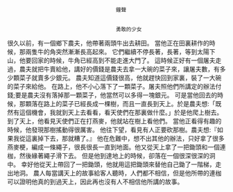 
    	
									   
									   鐘聲
									   
									   
									   勇敢的少女
									   
									







很久以前，有一個鄉下農夫，他帶著兩頭牛出去耕田。
當他正在田裏耕作的時候，那兩隻牛的角突然漸漸長高起來。
它們繼續不停長著，長著，等到太陽下山，他要回家的時候，牛角已經高到不能走進大門了。
這時候正好有一個屠夫走過，農夫就把牛賣給他，講好的價錢是農夫去拿一大碗的菜子來，讓屠夫數，有多少顆菜子就賣多少銀元。
農夫知道這價錢很高，他就趕快回到家裏，裝了一大碗的菜子來給他。
在路上，他不小心落下了一顆菜子。屠夫照他們所講定的辦法付錢;要是農夫沒有落掉那一顆菜子，他當然可以多得一塊銀元。
可是當他回去的時候，那顆落在路上的菜子已經長成一棵樹，而且一直長到天上。於是農夫想:「既然有這個機會，我就到天上去看看，看天使們在那裏做什麼。」於是他爬上樹去。
到了天上，他看見天使們正在打燕麥，他就站在樹上看他們。
當他正看得有趣的時候，他發現那樹搖動得很厲害。
他往下望，看見有人正要砍那樹。農夫想:『如果我從這裏掉下去，那就糟了。』
他在危難中，想不出其他的辦法，只好拿了很多燕麥梗，編成一條繩子，很長很長一直到地面。他又從天上拿了一把鋤頭和一個連枷，然後緣著繩子滑下去。
但是他到達地上的時候，卻落在一個很深很深的洞中。
幸好他從天上帶回了一把鋤頭，他就用這把鋤頭來替他自己鋤了一階梯，走出地洞。
農人每當講天上的故事給客人聽時，人們都不相信，但是他所帶的連枷可以證明他真的到過天上，因此再也沒有人不相信他所講的故事。
 









    
